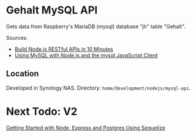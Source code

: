 # Gehalt MySQL API
Gets data from Raspberry's MariaDB (mysql) database "jh" table "Gehalt".

Sources:
+ [Build Node.js RESTful APIs in 10 Minutes](https://www.codementor.io/olatundegaruba/nodejs-restful-apis-in-10-minutes-q0sgsfhbd)
+ [Using MySQL with Node.js and the mysql JavaScript Client](https://www.sitepoint.com/using-node-mysql-javascript-client/)

## Location
Developed in Synology NAS.
Directory: `home/Development/nodejs/mysql-api`.


# Next Todo: V2
[Getting Started with Node, Express and Postgres Using Sequelize](https://scotch.io/tutorials/getting-started-with-node-express-and-postgres-using-sequelize)